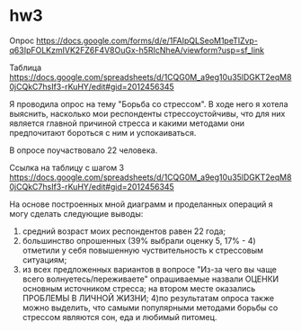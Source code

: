 # hw3
Опрос https://docs.google.com/forms/d/e/1FAIpQLSeoM1peTlZvp-q63IpFOLKzmIVK2FZ6F4V8OuGx-h5RIcNheA/viewform?usp=sf_link 

Таблица https://docs.google.com/spreadsheets/d/1CQG0M_a9eg10u35lDGKT2eqM80jCQkC7hsIf3-rKuHY/edit#gid=2012456345 

Я проводила опрос на тему "Борьба со стрессом".
В ходе него я хотела выяснить, насколько мои респонденты стрессоустойчивы, что для них является главной причиной стресса и какими методами они предпочитают бороться с ним и успокаиваться.

В опросе поучаствовало 22 человека.

Ссылка на таблицу с шагом 3
https://docs.google.com/spreadsheets/d/1CQG0M_a9eg10u35lDGKT2eqM80jCQkC7hsIf3-rKuHY/edit#gid=2012456345

На основе построенных мной диаграмм и проделанных операций я могу сделать следующие выводы:
1) средний возраст моих респондентов равен 22 года;
2) большинство опрошенных (39% выбрали оценку 5, 17% - 4) отметили у себя повышенную чуствительность к стрессовым ситуациям;
3) из всех предложенных вариантов в вопросе "Из-за чего вы чаще всего волнуетесь/переживаете" опрашиваемые назвали ОЦЕНКИ основным источником стресса; на втором месте оказались ПРОБЛЕМЫ В ЛИЧНОЙ ЖИЗНИ;
4)по результатам опроса также можно выделить, что самыми популярными методами борьбы со стрессом являются сон, еда и любимый питомец.
